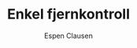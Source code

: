 ---
title: Enkel fjernkontroll
level: 2
author: Espen Clausen
language: nb
external: https://espenec.files.wordpress.com/2015/09/lego-mindstorms-del-2-2.pdf
---